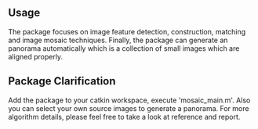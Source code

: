 Usage
-----
The package focuses on image feature detection, construction, matching and image mosaic techniques. Finally, the package can generate 
an panorama automatically which is a collection of small images which are aligned properly.


Package Clarification
---------------------
Add the package to your catkin workspace, execute 'mosaic_main.m'. Also you can select your own source images to generate a panorama. 
For more algorithm details, please feel free to take a look at reference and report.
